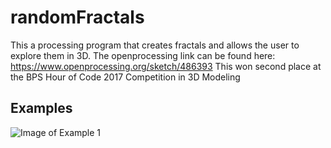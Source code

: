 # randomFractals
This a processing program that creates fractals and allows the user to explore them in 3D. The openprocessing link can be found here: https://www.openprocessing.org/sketch/486393
This won second place at the BPS Hour of Code 2017 Competition in 3D Modeling

## Examples
![Image of Example 1](https://github.com/liben002/randomFractals/resources/images/Example1.png)
